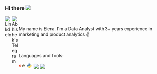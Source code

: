 ### Hi there <img src="https://media.giphy.com/media/hvRJCLFzcasrR4ia7z/giphy.gif" width="25px">

<!--
**elenatis/elenatis** is a ✨ _special_ ✨ repository because its `README.md` (this file) appears on your GitHub profile.

Here are some ideas to get you started:

- 🔭 I’m currently working on ...
- 🌱 I’m currently learning ...
- 👯 I’m looking to collaborate on ...
- 🤔 I’m looking for help with ...
- 💬 Ask me about ...
- 📫 How to reach me: ...
- 😄 Pronouns: ...
- ⚡ Fun fact: ...
-->

<!--
<a href="https://vk.com/your_profile">
  <img align="left" alt="VKontakte" width="22px" src="https://cdn.jsdelivr.net/npm/simple-icons@v3/icons/vk.svg" />
</a>
<a href="https://twitter.com/your_profile">
  <img align="left" alt="Twitter" width="22px" src="https://cdn.jsdelivr.net/npm/simple-icons@v3/icons/twitter.svg" />
</a>
-->
<a href="https://www.linkedin.com/in/elena-suslova-26bb92158">
  <img align="left" alt="LinkdeIn" width="22px" src="https://cdn.jsdelivr.net/npm/simple-icons@v3/icons/linkedin.svg" />
</a>
<a href="https://t.me/elsuslova">
  <img align="left" alt="Abhishek's Telegram" width="22px" src="https://cdn.jsdelivr.net/npm/simple-icons@v3/icons/telegram.svg" />
</a>
<!--
<a href="https://www.instagram.com/your_profile">
  <img align="left" alt="Instagram" width="22px" src="https://cdn.jsdelivr.net/npm/simple-icons@v3/icons/instagram.svg" />
</a>
-->

<br />

My name is Elena. I'm a Data Analyst with 3+ years experience in marketing and product analytics ✌️

<br />

Languages and Tools:

<code><img height="20" src="https://raw.githubusercontent.com/github/explore/80688e429a7d4ef2fca1e82350fe8e3517d3494d/topics/git/git.png"></code>
<code><img height="20" src="https://raw.githubusercontent.com/github/explore/80688e429a7d4ef2fca1e82350fe8e3517d3494d/topics/python/python.png"></code>
<code><img height="20" src="https://user-images.githubusercontent.com/18670428/67620073-ca558e00-f7fa-11e9-9ea2-ed3a80c59210.png"></code>
<code><img height="20" src="https://user-images.githubusercontent.com/206748/47260428-c1313300-d4bb-11e8-97a6-f52538951811.png"></code>

<!--🚧 **Мои задачи на ближайшее время:**-->
<!-- TODO-IST:START -->
<!--* [x] Прокачать свой профиль на Github
* [ ] Пройти курс по Git на Slurm
* [ ] Создать свой первый проект на Github-->    
<!-- TODO-IST:END -->
